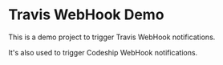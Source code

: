 # Travis WebHook Demo

This is a demo project to trigger Travis WebHook notifications.

It's also used to trigger Codeship WebHook notifications.


